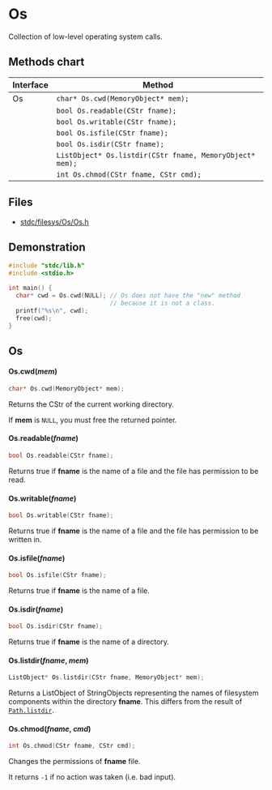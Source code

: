 # Os

Collection of low-level operating system calls.

## Methods chart
| Interface | Method |
|-----------|--------|
| Os | ```char* Os.cwd(MemoryObject* mem);``` |
|    | ```bool Os.readable(CStr fname);``` |
|    | ```bool Os.writable(CStr fname);``` |
|    | ```bool Os.isfile(CStr fname);``` |
|    | ```bool Os.isdir(CStr fname);``` |
|    | ```ListObject* Os.listdir(CStr fname, MemoryObject* mem);``` |
|    | ```int Os.chmod(CStr fname, CStr cmd);``` |

## Files
 * [stdc/filesys/Os/Os.h](../stdc/filesys/Os/Os.h)

## Demonstration
```c
#include "stdc/lib.h"
#include <stdio.h>

int main() {
  char* cwd = Os.cwd(NULL); // Os does not have the "new" method
                            // because it is not a class.
  printf("%s\n", cwd);
  free(cwd);
}
```
## Os
#### Os.cwd(_mem_)
```c
char* Os.cwd(MemoryObject* mem);
```
Returns the CStr of the current working directory. 

If **mem** is ```NULL```, you must free the returned pointer.

#### Os.readable(_fname_)
```c
bool Os.readable(CStr fname);
```
Returns true if **fname** is the name of a file and the file has permission to be read.

#### Os.writable(_fname_)
```c
bool Os.writable(CStr fname);
```
Returns true if **fname** is the name of a file and the file has permission to be written in.

#### Os.isfile(_fname_)
```c
bool Os.isfile(CStr fname);
```
Returns true if **fname** is the name of a file.

#### Os.isdir(_fname_)
```c
bool Os.isdir(CStr fname);
```
Returns true if **fname** is the name of a directory.

#### Os.listdir(_fname_, _mem_)
```c
ListObject* Os.listdir(CStr fname, MemoryObject* mem);
```
Returns a ListObject of StringObjects representing the names of filesystem components within the directory **fname**. 
This differs from the result of [```Path.listdir```](Path.md).

#### Os.chmod(_fname_, _cmd_)
```c
int Os.chmod(CStr fname, CStr cmd);
```
Changes the permissions of **fname** file.

It returns ```-1``` if no action was taken (i.e. bad input).
